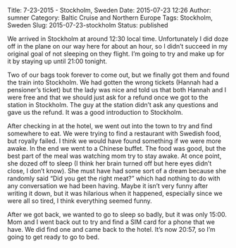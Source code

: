 Title: 7-23-2015 - Stockholm, Sweden
Date: 2015-07-23 12:26
Author: sumner
Category: Baltic Cruise and Northern Europe
Tags: Stockholm, Sweden
Slug: 2015-07-23-stockholm
Status: published

We arrived in Stockholm at around 12:30 local time. Unfortunately I did
doze off in the plane on our way here for about an hour, so I didn’t
succeed in my original goal of not sleeping on they flight. I’m going to
try and make up for it by staying up until 21:00 tonight.

Two of our bags took forever to come out, but we finally got them and
found the train into Stockholm. We had gotten the wrong tickets (Hannah
had a pensioner’s ticket) but the lady was nice and told us that both
Hannah and I were free and that we should just ask for a refund once we
got to the station in Stockholm. The guy at the station didn’t ask any
questions and gave us the refund. It was a good introduction to
Stockholm.

After checking in at the hotel, we went out into the town to try and
find somewhere to eat. We were trying to find a restaurant with Swedish
food, but royally failed. I think we would have found something if we
were more awake. In the end we went to a Chinese buffet. The food was
good, but the best part of the meal was watching mom try to stay awake.
At once point, she dozed off to sleep (I think her brain turned off but
here eyes didn’t close, I don’t know). She must have had some sort of a
dream because she randomly said “Did you get the right meat?” which had
nothing to do with any conversation we had been having. Maybe it isn’t
very funny after writing it down, but it was hilarious when it happened,
especially since we were all so tired, I think everything seemed funny.

After we got back, we wanted to go to sleep so badly, but it was only
15:00. Mom and I went back out to try and find a SIM card for a phone
that we have. We did find one and came back to the hotel. It’s now
20:57, so I’m going to get ready to go to bed.

